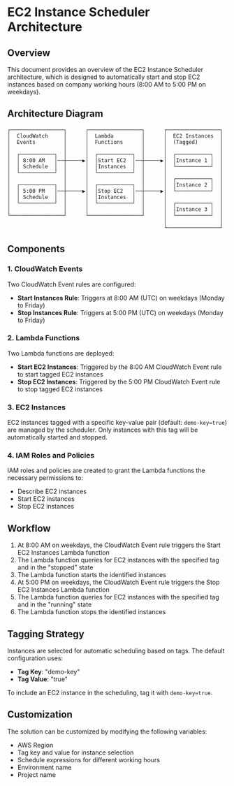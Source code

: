 # EC2 Instance Scheduler Architecture

## Overview

This document provides an overview of the EC2 Instance Scheduler architecture, which is designed to automatically start and stop EC2 instances based on company working hours (8:00 AM to 5:00 PM on weekdays).

## Architecture Diagram

```
┌─────────────────┐      ┌─────────────────┐      ┌─────────────────┐
│  CloudWatch     │      │  Lambda         │      │  EC2 Instances  │
│  Events         │      │  Functions      │      │  (Tagged)       │
│                 │      │                 │      │                 │
│  ┌───────────┐  │      │  ┌───────────┐  │      │  ┌───────────┐  │
│  │ 8:00 AM   │──┼─────▶│  │Start EC2  │──┼─────▶│  │Instance 1 │  │
│  │ Schedule  │  │      │  │Instances  │  │      │  └───────────┘  │
│  └───────────┘  │      │  └───────────┘  │      │                 │
│                 │      │                 │      │  ┌───────────┐  │
│  ┌───────────┐  │      │  ┌───────────┐  │      │  │Instance 2 │  │
│  │ 5:00 PM   │──┼─────▶│  │Stop EC2   │──┼─────▶│  └───────────┘  │
│  │ Schedule  │  │      │  │Instances  │  │      │                 │
│  └───────────┘  │      │  └───────────┘  │      │  ┌───────────┐  │
│                 │      │                 │      │  │Instance 3 │  │
└─────────────────┘      └─────────────────┘      │  └───────────┘  │
                                                  │                 │
                                                  └─────────────────┘
```

## Components

### 1. CloudWatch Events

Two CloudWatch Event rules are configured:

- **Start Instances Rule**: Triggers at 8:00 AM (UTC) on weekdays (Monday to Friday)
- **Stop Instances Rule**: Triggers at 5:00 PM (UTC) on weekdays (Monday to Friday)

### 2. Lambda Functions

Two Lambda functions are deployed:

- **Start EC2 Instances**: Triggered by the 8:00 AM CloudWatch Event rule to start tagged EC2 instances
- **Stop EC2 Instances**: Triggered by the 5:00 PM CloudWatch Event rule to stop tagged EC2 instances

### 3. EC2 Instances

EC2 instances tagged with a specific key-value pair (default: `demo-key=true`) are managed by the scheduler. Only instances with this tag will be automatically started and stopped.

### 4. IAM Roles and Policies

IAM roles and policies are created to grant the Lambda functions the necessary permissions to:

- Describe EC2 instances
- Start EC2 instances
- Stop EC2 instances

## Workflow

1. At 8:00 AM on weekdays, the CloudWatch Event rule triggers the Start EC2 Instances Lambda function
2. The Lambda function queries for EC2 instances with the specified tag and in the "stopped" state
3. The Lambda function starts the identified instances
4. At 5:00 PM on weekdays, the CloudWatch Event rule triggers the Stop EC2 Instances Lambda function
5. The Lambda function queries for EC2 instances with the specified tag and in the "running" state
6. The Lambda function stops the identified instances

## Tagging Strategy

Instances are selected for automatic scheduling based on tags. The default configuration uses:

- **Tag Key**: "demo-key"
- **Tag Value**: "true"

To include an EC2 instance in the scheduling, tag it with `demo-key=true`.

## Customization

The solution can be customized by modifying the following variables:

- AWS Region
- Tag key and value for instance selection
- Schedule expressions for different working hours
- Environment name
- Project name